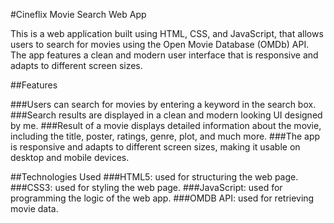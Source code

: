 #Cineflix Movie Search Web App

This is a web application built using HTML, CSS, and JavaScript, that allows users to search for movies using the Open Movie Database (OMDb) API. The app features a clean and modern user interface that is responsive and adapts to different screen sizes.

##Features

###Users can search for movies by entering a keyword in the search box.
###Search results are displayed in a clean and modern looking UI designed by me.
###Result of a movie displays detailed information about the movie, including the title, poster, ratings, genre, plot, and much more.
###The app is responsive and adapts to different screen sizes, making it usable on desktop and mobile devices.

##Technologies Used
###HTML5: used for structuring the web page.
###CSS3: used for styling the web page.
###JavaScript: used for programming the logic of the web app.
###OMDB API: used for retrieving movie data.
